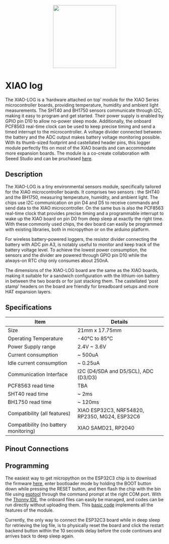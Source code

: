 <p align="center">
  <img src="images/log^2_v1-assembled.png" height="200" />
</p>

# XIAO log
The XIAO-LOG is a ‘hardware attached on top’ module for the XIAO Series microcontroller boards, providing temperature, humidity and ambient light measurements. The SHT40 and BH1750 sensors communicate through I2C, making it easy to program and get started. Their power supply is enabled by GPIO pin D10 to allow no-power sleep mode. Additionally, the onboard PCF8563 real-time clock can be used to keep precise timing and send a timed interrupt to the microcontroller. A voltage divider connected between the battery and the ADC output makes battery voltage monitoring possible. With its thumb-sized footprint and castellated header pins, this logger module perfectly fits on most of the XIAO boards and can accommodate more expansion boards. The module is a co-create collaboration with Seeed Studio and can be pruchased [here](https://www.seeedstudio.com/XIAO-LOG-p-6341.html).

## Description

The XIAO-LOG is a tiny environmental sensors module, specifically tailored for the XIAO microcontroller boards. It comprises two sensors : the SHT40 and the BH1750, measuring temperature, humidity, and ambient light. The chips use I2C communication on pin D4 and D5 to receive commands and send data to the XIAO microcontroller. On the same bus is also the PCF8563 real-time clock that provides precise timing and a programmable interrupt to wake up the XIAO board on pin D0 from deep sleep at exactly the right time. With these commonly used chips, the dev board can easily be programmed with existing libraries, both in micropython or on the arduino platform. 

For wireless battery-powered loggers, the resistor divider connecting the battery with ADC pin A3, is notably useful to monitor and keep track of the battery voltage level. To achieve the lowest power consumption, the sensors and the divider are powered through GPIO pin D10 while the always-on RTC chip only consumes about 250nA.

The dimensions of the XIAO-LOG board are the same as the XIAO boards, making it suitable for a sandwich configuration with the lithium-ion battery in between the two boards or for just stacking them. The castellated ‘post stamp’ headers on the board are friendly for breadboard setups and more HAT expansion layers.

## Specifications

| Item | Details |
| --- | --- |
| Size | 21mm x 17.75mm |
| Operating Temperature | -40°C to 85°C |
| Power Supply range | 2.4V ~ 3.6V |
| Current consumption | ~ 500uA |
| Idle current consumption | ~ 0.25uA |
| Communication Interface | I2C (D4/SDA and D5/SCL), ADC (D3/D3) |
| PCF8563 read time | TBA |
| SHT40 read time | ~ 2ms |
| BH1750 read time| ~ 120ms |
| Compatibility (all features) | XIAO ESP32C3, NRF54820, RP2350, MG24, ESP32C6 |
| Compatibility (no battery monitoring) | XIAO SAMD21, RP2040 | 

## Pinout Connections

## Programming

The easiest way to get micropython on the ESP32C3 chip is to download the firmware [here](https://micropython.org/download/), enter bootloader mode by holding the BOOT button down while pressing the RESET button, and then flash the chip with the bin file using [esptool](https://docs.espressif.com/projects/esptool/en/latest/esp32/) through the command prompt at the right COM port. With the [Thonny IDE](https://thonny.org/), the onboard files can easily be managed, and codes can be run directly without uploading them. This [basic code](code/xiaohat.py) implements all the features of the module.

Currently, the only way to connect the ESP32C3 board while in deep sleep for retrieving the log file, is to physically reset the board and click the restart backend button within the 10 seconds delay before the code continues and arrives back to deep sleep again. 





